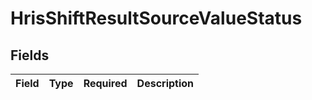 # HrisShiftResultSourceValueStatus


## Fields

| Field       | Type        | Required    | Description |
| ----------- | ----------- | ----------- | ----------- |